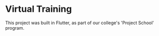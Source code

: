 # Virtual Training

This project was built in Flutter, as part of our college's 'Project School' program.
